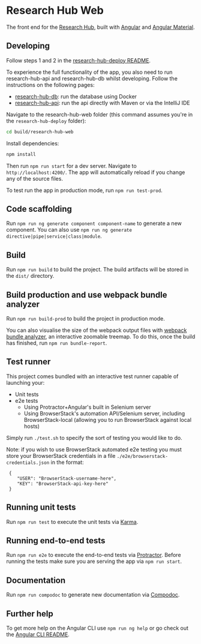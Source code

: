 # Research Hub Web
The front end for the [Research Hub](https://research-hub.auckland.ac.nz/), built with [Angular](https://angular.io/) and [Angular Material](https://material.angular.io/).

## Developing

Follow steps 1 and 2 in the [research-hub-deploy README](https://github.com/UoA-eResearch/research-hub-deploy#research-hub-deploy).

To experience the full functionality of the app, you also need to run research-hub-api and research-hub-db whilst developing. 
Follow the instructions on the following pages:

* [research-hub-db](https://github.com/UoA-eResearch/research-hub-db#research-hub-db): run the database using Docker
* [research-hub-api](https://github.com/UoA-eResearch/research-hub-api#research-hub-api): run the api directly with Maven or via the IntelliJ IDE

Navigate to the research-hub-web folder (this command assumes you're in the `research-hub-deploy` folder):
```bash
cd build/research-hub-web
```

Install dependencies:
```bash
npm install
```

Then run `npm run start` for a dev server. Navigate to `http://localhost:4200/`. The app will automatically reload if you 
change any of the source files.

To test run the app in production mode, run `npm run test-prod`.

## Code scaffolding

Run `npm run ng generate component component-name` to generate a new component. You can also use `npm run ng generate directive|pipe|service|class|module`.

## Build

Run `npm run build` to build the project. The build artifacts will be stored in the `dist/` directory. 

## Build production and use webpack bundle analyzer

Run `npm run build-prod` to build the project in production mode.

You can also visualise the size of the webpack output files with [webpack bundle analyzer](https://www.npmjs.com/package/webpack-bundle-analyzer), 
an interactive zoomable treemap. To do this, once the build has finished, run `npm run bundle-report`.

## Test runner

This project comes bundled with an interactive test runner capable of launching your:
 - Unit tests
 - e2e tests
    - Using Protractor+Angular's built in Selenium server
    - Using BrowserStack's automation API/Selenium server, including BrowserStack-local (allowing you to run BrowserStack against local hosts)

 Simply run `./test.sh` to specify the sort of testing you would like to do.
 
 Note: if you wish to use BrowserStack automated e2e testing you must store your BrowserStack credentials in a file `./e2e/browserstack-credentials.json` in the format:

```
 {
    "USER": "BrowserStack-username-here",
    "KEY": "BrowserStack-api-key-here"
 }
```

## Running unit tests

Run `npm run test` to execute the unit tests via [Karma](https://karma-runner.github.io).

## Running end-to-end tests

Run `npm run e2e` to execute the end-to-end tests via [Protractor](http://www.protractortest.org/).
Before running the tests make sure you are serving the app via `npm run start`.

## Documentation

Run `npm run compodoc` to generate new documentation via [Compodoc](https://compodoc.app/).

## Further help

To get more help on the Angular CLI use `npm run ng help` or go check out the [Angular CLI README](https://github.com/angular/angular-cli/blob/master/README.md).
